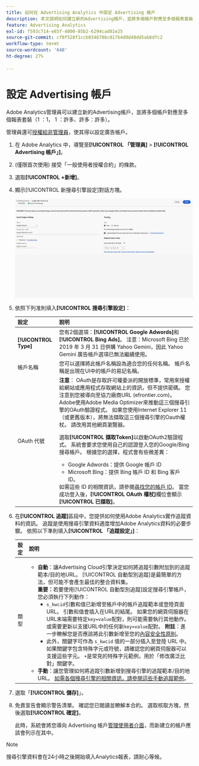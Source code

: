 ```yaml
---
title: 如何在 Advertising Analytics 中設定 Advertising 帳戶
description: 本文說明如何建立新的Advertising帳戶，並將多個帳戶對應至多個報表套裝。
feature: Advertising Analytics
exl-id: f593c714-e85f-4000-85b2-6294cad81e25
source-git-commit: cf0f528f1ccb0346786c017b4d0d48dd5ab6dfc2
workflow-type: tm+mt
source-wordcount: '648'
ht-degree: 27%

---
```


# 設定 Advertising 帳戶

Adobe Analytics管理員可以建立新的Advertising帳戶，並將多個帳戶對應至多個報表套裝（1 ：1， 1 ：許多、許多：許多）。

管理員還可[授權給非管理員](/help/integrate/c-advertising-analytics/overview.md#section_FCC58EB635954A32990D4E67B52B4369)，使其得以設定廣告帳戶。

<!--
![](assets/aa_accounts.png)
-->

1. 在 Adobe Analytics 中，導覽至&#x200B;**[!UICONTROL 「管理員]** > **[!UICONTROL Advertising 帳戶」]**。
1. (僅限首次使用) 接受「一般使用者授權合約」的條款。
1. 選取&#x200B;**[!UICONTROL +新增]**。
1. 顯示[!UICONTROL 新搜尋引擎設定]對話方塊。

   ![](assets/aa-new-se-account.png)

1. 依照下列准則填入&#x200B;**[!UICONTROL 搜尋引擎設定]**：

   | 設定 | 說明 |
   | --- | --- |
   | **[!UICONTROL Type]** | 您有2個選項：**[!UICONTROL Google Adwords]**&#x200B;和&#x200B;**[!UICONTROL Bing Ads]**。  注意：Microsoft Bing 已於 2019 年 3 月 31 日併購 Yahoo Gemini，因此 Yahoo Gemini 廣告帳戶選項已無法繼續使用。 |
   | 帳戶名稱 | 您可以選擇將此帳戶名稱設為適合您的任何名稱。  帳戶名稱是出現在UI中的帳戶的易記名稱。 |
   | OAuth 代號 | **注意**： OAuth是存取許可權委派的開放標準，常用來授權給網站或應用程式存取網站上的資訊，但不提供密碼。 您注意到您被導向至協力廠商URL (efrontier.com)。 Adobe使用Adobe Media Optimizer來推動這三個搜尋引擎的OAuth驗證程式。 如果您使用Internet Explorer 11 （或更舊版本），將無法擷取這三個搜尋引擎的Oauth權杖。 請改用其他網頁瀏覽器。<p>選取&#x200B;**[!UICONTROL 擷取Token]**&#x200B;以啟動OAuth2驗證程式。 系統會要求您使用自己的認證登入您的Google/Bing搜尋帳戶。 根據您的選擇，程式會有些微差異： <ul><li>Google Adwords：提供 Google 帳戶 ID</li><li>Microsoft Bing：提供 Bing 帳戶 ID 和 Bing 客戶 ID。</li></ul>如需這些 ID 的相關資訊，請參閱[尋找您的帳戶 ID](/help/integrate/c-advertising-analytics/c-adanalytics-workflow/aa-locate-account-id.md)。 當您成功登入後，**[!UICONTROL OAuth 權杖]**&#x200B;欄位會顯示&#x200B;**[!UICONTROL 已擷取]**。 |

1. 在&#x200B;**[!UICONTROL 追蹤]**&#x200B;區段中，您提供如何使用Adobe Analytics實作追蹤資料的資訊。 追蹤是使用搜尋引擎資料適度增加Adobe Analytics資料的必要步驟。
依照以下準則填入&#x200B;**[!UICONTROL 「追蹤設定」]**：

   | 設定 | 說明 |
   | --- | --- |
   | 類型 | <ul><li>**自動**：讓Advertising Cloud引擎決定如何將追蹤引數附加到的追蹤範本/目的地URL。 [!UICONTROL 自動型別追蹤]是最簡單的方法，但可能不會產生最佳的整合資料集。<br>**重要：**&#x200B;若要使用[!UICONTROL 自動型別追蹤]設定搜尋引擎帳戶，您必須執行下列動作：<ul><li>`s_kwcid`引數和值已新增至帳戶中的帳戶追蹤範本或登陸頁面URL。 引數和值會插入在URL的結尾。 如果您的網頁伺服器在URL末端需要特定`key=value`配對，則可能需要執行其他動作。 或需要更新以支援URL中的任何新`key=value`配對。 **附註**：進一步瞭解您是否應該將此引數新增至您的[內容安全性原則](https://experienceleague.adobe.com/en/docs/id-service/using/reference/csp)。</li><li>此外，關鍵字可作為 `s_kwcid` 值的一部分插入至登陸 URL 中。如果關鍵字包含特殊字元或符號，請確認您的網頁伺服器可以支援這些字元。 `+`是常見的特殊字元範例，用於「修改廣泛比對」關鍵字。</li></ul></li><li>**手動**：讓您管理如何將追蹤引數新增到搜尋引擎的追蹤範本/目的地URL。 [如需各個搜尋引擎的相關資訊，請參閱這些手動追蹤範例](/help/integrate/c-advertising-analytics/c-adanalytics-workflow/aa-manual-vs-automatic-tracking.md)。</li></ul> |

1. 選取「**[!UICONTROL 儲存]**」。
1. 免責宣告會顯示警告清單。 確認您已閱讀並瞭解本合約。 選取核取方塊，然後選取&#x200B;**[!UICONTROL 確定]**。

   此時，系統會將您導向 Advertising 帳戶[管理使用者介面](/help/integrate/c-advertising-analytics/c-adanalytics-workflow/aa-manage-ad-accounts.md)，而新建立的帳戶應該會列示在其中。

>[!NOTE]
>
>搜尋引擎資料會在24小時之後開始填入Analytics報表，請耐心等候。
